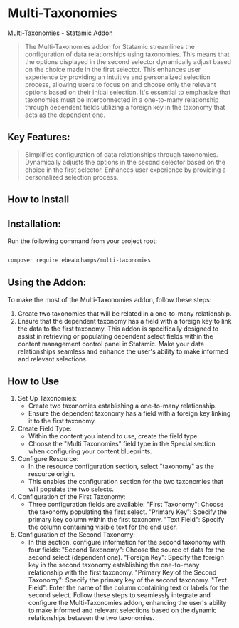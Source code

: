 # Multi-Taxonomies

Multi-Taxonomies - Statamic Addon

> The Multi-Taxonomies addon for Statamic streamlines the configuration of data relationships using taxonomies. This means that the options displayed in the second selector dynamically adjust based on the choice made in the first selector.
> This enhances user experience by providing an intuitive and personalized selection process, allowing users to focus on and choose only the relevant options based on their initial selection.
> It's essential to emphasize that taxonomies must be interconnected in a one-to-many relationship through dependent fields utilizing a foreign key in the taxonomy that acts as the dependent one.


## Key Features:

> Simplifies configuration of data relationships through taxonomies.
> Dynamically adjusts the options in the second selector based on the choice in the first selector.
> Enhances user experience by providing a personalized selection process.



## How to Install
## Installation:
Run the following command from your project root:

```  bash 

composer require ebeauchamps/multi-taxonomies

```


## Using the Addon:
To make the most of the Multi-Taxonomies addon, follow these steps:
1. Create two taxonomies that will be related in a one-to-many relationship.
2. Ensure that the dependent taxonomy has a field with a foreign key to link the data to the first taxonomy.
This addon is specifically designed to assist in retrieving or populating dependent select fields within the content management control panel in Statamic. Make your data relationships seamless and enhance the user's ability to make informed and relevant selections.


## How to Use


1. Set Up Taxonomies:
   - Create two taxonomies establishing a one-to-many relationship.
   - Ensure the dependent taxonomy has a field with a foreign key linking it to the first taxonomy.
2. Create Field Type:
   - Within the content you intend to use, create the field type.
   - Choose the "Multi Taxonomies" field type in the Special section when configuring your content blueprints.
3. Configure Resource:
   - In the resource configuration section, select "taxonomy" as the resource origin.
   - This enables the configuration section for the two taxonomies that will populate the two selects.
4. Configuration of the First Taxonomy:
   - Three configuration fields are available:
        "First Taxonomy": Choose the taxonomy populating the first select.
        "Primary Key": Specify the primary key column within the first taxonomy.
        "Text Field": Specify the column containing visible text for the end user.
5. Configuration of the Second Taxonomy:
    - In this section, configure information for the second taxonomy with four fields:
        "Second Taxonomy": Choose the source of data for the second select (dependent one).
        "Foreign Key": Specify the foreign key in the second taxonomy establishing the one-to-many relationship with the first taxonomy.
        "Primary Key of the Second Taxonomy": Specify the primary key of the second taxonomy.
        "Text Field": Enter the name of the column containing text or labels for the second select.
        Follow these steps to seamlessly integrate and configure the Multi-Taxonomies addon, enhancing the user's ability to make informed and relevant selections based on the dynamic relationships between the two taxonomies.


